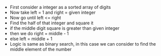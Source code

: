 - First consider a integer as a sorted array of digits
- Now take left = 1 and right = given integer
- Now go until left <= right
- Find the half of that integer and square it
- if the middle digit square is greater than given integer
- then we do right = middle - 1
- else left = middle + 1
- Logic is same as binary search, in this case we can consider to find the middle element of the number 